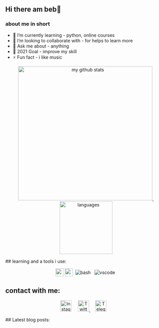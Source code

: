## Hi there am beb👋

### about me in short 
- 🌱 I’m currently learning - python, online courses 
- 👯 I’m looking to collaborate with - for helps to learn more
- 💬 Ask me about - anything
- 🥅 2021 Goal - improve my skill
- ⚡ Fun fact - i like music
<!-- status codes -->
<a align="center" href="https://arshiamidos.github.io">
    <p align="center">
    <img src="https://github-readme-stats.vercel.app/api?username=beb777&show_icons=true&theme=tokyonight" alt="my github stats" width="420"/>&nbsp;<img src="https://github-readme-stats.vercel.app/api/top-langs/?username=beb777&layout=compact&theme=tokyonight" alt="languages" height="165">
    </p>
</a>
## learning and a tools i use:
<!-- programming langugae that i sudy now-->
<p align="center">
  <img src="https://devicon.dev/devicon.git/icons/python/python-original.svg" width="25px" height="25px"/>
  <img src="https://devicon.dev/devicon.git/icons/github/github-original.svg" width="25px" height="25px"/>
  <img src="https://github.com/Quadrified/Quadrified/blob/master/assets/svg/dev/tools/bash.svg" alt="bash" style="vertical-align:top; margin:4px">
  <img src="https://github.com/Quadrified/Quadrified/blob/master/assets/svg/dev/tools/visualstudio_code.svg" alt="vscode" style="vertical-align:top; margin:4px">
<p>

## contact with me:
<p align="center">
<a href="https://www.instagram.com/bebo_isbeb/"><img src="https://github.com/Quadrified/Quadrified/blob/master/assets/social_media_svgs/instagram-round.svg" width="35px" alt="Instagram"></a> &nbsp; &nbsp;
<a href="https://twitter.com/beb_nature_fans"><img src="https://github.com/Quadrified/Quadrified/blob/master/assets/social_media_svgs/twitter-round.svg" width="35px" alt="Twitter">     </a> &nbsp; &nbsp;
<a href="https://t.me/armapy"><img src="https://github.com/Quadrified/Quadrified/blob/master/assets/social_media_svgs/telegram-round.svg" width="35px" alt="Telegram"></a> &nbsp; &nbsp;
</p>
<!-- Optional if you have blogs -->
## Latest blog posts:
<!-- BLOG-POST-LIST:START -->
<!-- BLOG-POST-LIST:END -->
